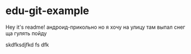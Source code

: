 # edu-git-example

Hey it's readme!
андроид-прикольно
но я хочу на улицу там выпал снег
ща гулять пойду

skdfksdjfkd
fs
dfk